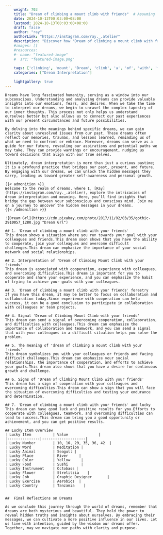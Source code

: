 ```yaml
---
    weight: 703
    title: "Dream of climbing a mount climb with friends"  # Assuming 'title' column exists
    date: 2024-10-13T00:03:00+08:00
    lastmod: 2024-10-13T00:03:00+08:00
    draft: false
    author: "ray"
    authorLink: "https://instagram.com/ray._.atelier"
    description: "Discover how 'Dream of climbing a mount climb with friends' can interpret your future and uncover its significant meanings in your life."
    #images: []
    #resources:
    #- name: "featured-image"
    #  src: "featured-image.png"
    
    tags: ['climbing', 'mount', 'Dream', 'climb', 'a', 'of', 'with', 'friends']
    categories: ["Dream Interpretation"]
    
    lightgallery: true
---
```

    
    Dreams have long fascinated humanity, serving as a window into our subconscious. Understanding and analyzing dreams can provide valuable insights into our emotions, fears, and desires. When we take the time to interpret our dreams, we begin to unravel the complex tapestry of our inner thoughts. This process not only helps us understand ourselves better but also allows us to connect our past experiences with our present circumstances and future possibilities.
    
    By delving into the meanings behind specific dreams, we can gain clarity about unresolved issues from our past. These dreams often reflect our memories, traumas, and lessons learned, reminding us of what we need to confront or embrace. Moreover, dreams can serve as a guide for our future, revealing our aspirations and potential paths we may take. They can provide warnings or encouragement, nudging us toward decisions that align with our true selves.
    
    Ultimately, dream interpretation is more than just a curious pastime; it is a profound practice that bridges our past, present, and future. By engaging with our dreams, we can unlock the hidden messages they carry, leading us toward greater self-awareness and personal growth.
    
    {{< admonition >}}
    Welcome to the realm of dreams, where I, [Ray](https://instagram.com/ray._.atelier), explore the intricacies of dream interpretation and meaning. Here, you’ll find insights that bridge the gap between your subconscious and conscious mind. Join me on a journey to uncover the hidden messages in your dreams.
    {{< /admonition >}}
    
    ![Dream Grl](https://cdn.pixabay.com/photo/2017/11/02/03/35/gothic-2910057_1280.jpg "Dream Grl")
    
    ## 1. 'Dream of climbing a mount climb with your friends'
    This dream shows a situation where you run towards your goal with your colleagues and friends.This dream soon shows that you have the ability to cooperate, join your colleagues and overcome difficult challenges.This dream can emphasize the importance of your social network and social relationships.
    
    ## 2. Interpretation of 'Dream of Climbing Mount Climb with your friends'
    This dream is associated with cooperation, experience with colleagues, and overcoming difficulties.This dream is important for you to cooperate and share your experience, and you can emphasize the habit of trying to achieve your goals with your colleagues.
    
    ## 3. 'Dream of climbing a mount climb with your friends' forestry
    If you have this dream, it may be better to focus on collaboration and collaboration today.Since experience with cooperation can help success, it can be a good conclusion to participate in collaboration with colleagues or team projects.
    
    ## 4. Signal 'Dream of Climbing Mount Climb with your friends'
    This dream can send a signal of overcoming cooperation, collaboration, and difficulties with colleagues.This dream can emphasize the importance of collaboration and teamwork, and you can send a signal that with your colleagues in a difficult situation helps you solve the problem.
    
    ## 5. The meaning of 'dream of climbing a mount climb with your friends'
    This dream symbolizes you with your colleagues or friends and facing difficult challenges.This dream can emphasize your social relationships, the importance of cooperation, and efforts to achieve your goals.This dream also shows that you have a desire for continuous growth and challenge.
    
    ## 6. Signs of 'Dream of Climbing Mount Climb with your friends'
    This dream has a sign of cooperation with your colleagues and overcoming difficulties.This dream can show a sign that you will face the situation of overcoming difficulties and testing your endurance and determination.
    
    ## 7. 'Dream of climbing a mount climb with your friends' and lucky
    This dream can have good luck and positive results for you.Efforts to cooperate with colleagues, teamwork, and overcoming difficulties can lead to success.This dream can bring you a good opportunity or achievement, and you can get positive results.
    
    ## Lucky Item Overview
    | Lucky Item          | Value              |
    |---------------|--------------------|
    | Lucky Number        | 10, 16, 29, 35, 36, 42  |
    | Lucky Word          | Meditation |
    | Lucky Animal        | Seagull |
    | Lucky Place         | River     |
    | Lucky Color         | Yellow     |
    | Lucky Food          | Sushi      |
    | Lucky Instrument    | Octobass |
    | Lucky Flower        | Strelitzia    |
    | Lucky Job           | Graphic Designer       |
    | Lucky Exercise      | Aerobics  |
    | Lucky Country       | Tanzania    |
    
    
    ##  Final Reflections on Dreams
    
    As we conclude this journey through the world of dreams, remember that dreams are both mysterious and beautiful. They hold the power to reveal hidden truths and insights about ourselves. By embracing their messages, we can cultivate a more positive influence in our lives. Let us live with intention, guided by the wisdom our dreams offer. Together, may we navigate our paths with clarity and purpose.
    